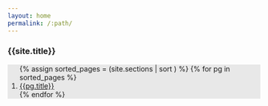 ```yaml
---
layout: home
permalink: /:path/
---
```


<h3 class="headline">{{site.title}}</h3>
<div style="background-color: #E8E8E8">
<ol>
{% assign sorted_pages = (site.sections | sort ) %}
{% for pg in sorted_pages %}
<LI class="sections"><a class="subsection" href="{{pg.url | prepend: site.baseurl}}">{{pg.title}}</a></LI>
{% endfor %}
</ol>
</div>

<!--
[Notes](./Notes.html)

[Tutorials](./Tutorials.html)

[Books](./Books.html)

[Chronicling America Tutorials](./ChronAmericaTutorials.html)

[Environment](./Env.html)

[Link Dump](./LinkDump.html)

[Presentation ToC](./Presentation-TableOfContent.html)

[Primary Sources](./PrimarySources.html)

[ToDo](./ToDo.html)

[To Sort](./ToSort.html) -->

